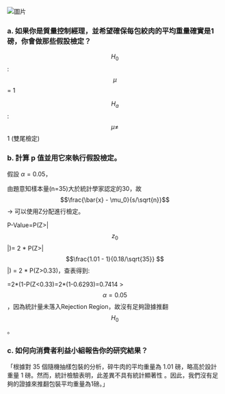 ![圖片](https://github.com/user-attachments/assets/e5837454-15be-4ab2-b1ae-5ed6e9a5a0c3)

### a. 如果你是質量控制經理，並希望確保每包絞肉的平均重量確實是1磅，你會做那些假設檢定？
$$H_0$$ : $$\mu$$ = 1 

$$H_a$$ : $$\mu\ne$$ 1  (雙尾檢定)


### b. 計算 p 值並用它來執行假設檢定。
假設 $\alpha = 0.05$， 

由題意知樣本量(n=35)大於統計學家認定的30，故 $$\frac{\bar{x} - \mu_0}{s/\sqrt{n}}$$ -> 可以使用Z分配進行檢定。 

P-Value=P(Z>| $$z_{0}$$ |)= 2 * P(Z>| $$\frac{1.01 - 1}{0.18/\sqrt{35}} $$ |) = 2 * P(Z>0.33)，查表得到: 

=2*(1-P(Z<0.33)=2*(1-0.6293)=0.7414 > $$\alpha = 0.05 $$，因為統計量未落入Rejection Region，故沒有足夠證據推翻 $$H_{0} $$。


### c. 如何向消費者利益小組報告你的研究結果？

「根據對 35 個隨機抽樣包裝的分析，碎牛肉的平均重量為 1.01 磅，略高於設計重量 1 磅。然而，統計檢驗表明，此差異不具有統計顯著性 。因此，我們沒有足夠的證據來推翻包裝平均重量為1磅。」
